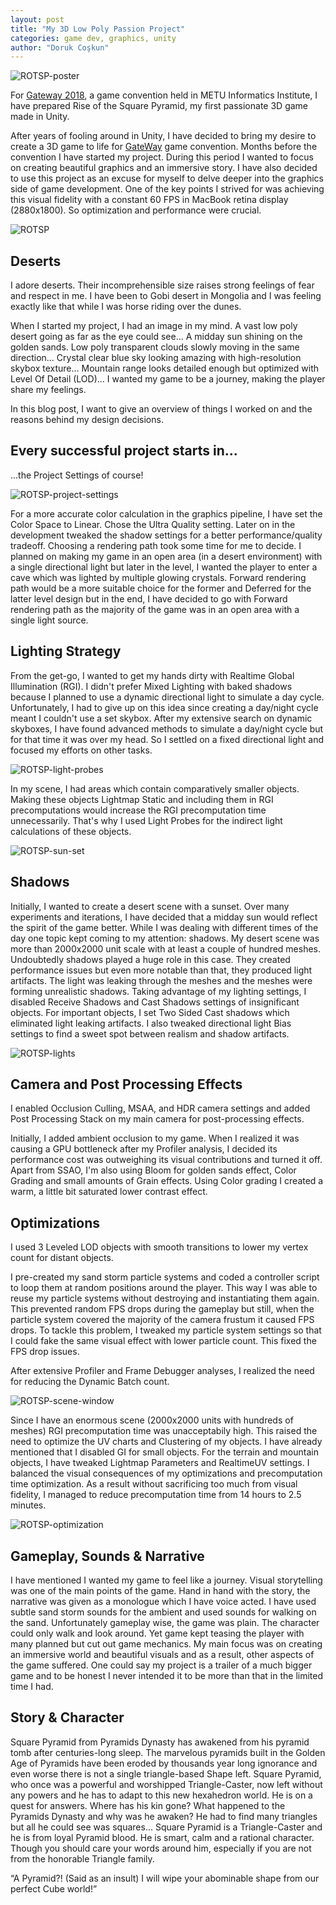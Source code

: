 ```yaml
---
layout: post
title: "My 3D Low Poly Passion Project"
categories: game dev, graphics, unity
author: "Doruk Coşkun"
---
```


![ROTSP-poster](/assets/screen-shots/ROTSP-poster.png)

For [Gateway 2018](https://www.facebook.com/GATEWay.METU/), a game convention held in METU Informatics Institute, I have prepared Rise of the Square Pyramid, my first passionate 3D game made in Unity.

After years of fooling around in Unity, I have decided to bring my desire to create a 3D game to life for [GateWay](https://www.facebook.com/GATEWay.METU/) game convention. Months before the convention I have started my project. During this period I wanted to focus on creating beautiful graphics and an immersive story. I have also decided to use this project as an excuse for myself to delve deeper into the graphics side of game development. One of the key points I strived for was achieving this visual fidelity with a constant 60 FPS in MacBook retina display (2880x1800). So optimization and performance were crucial.

![ROTSP](/assets/screen-shots/RiseOfTheSquarePyramid.png)

## Deserts
I adore deserts. Their incomprehensible size raises strong feelings of fear and respect in me. I have been to Gobi desert in Mongolia and I was feeling exactly like that while I was horse riding over the dunes.

When I started my project, I had an image in my mind. A vast low poly desert going as far as the eye could see... A midday sun shining on the golden sands. Low poly transparent clouds slowly moving in the same direction... Crystal clear blue sky looking amazing with high-resolution skybox texture... Mountain range looks detailed enough but optimized with Level Of Detail (LOD)... I wanted my game to be a journey, making the player share my feelings.

In this blog post, I want to give an overview of things I worked on and the reasons behind my design decisions. 

## Every successful project starts in...
...the Project Settings of course!

![ROTSP-project-settings](/assets/screen-shots/ROTSP-project-settings.png)

For a more accurate color calculation in the graphics pipeline, I have set the Color Space to Linear. Chose the Ultra Quality setting. Later on in the development tweaked the shadow settings for a better performance/quality tradeoff. Choosing a rendering path took some time for me to decide. I planned on making my game in an open area (in a desert environment) with a single directional light but later in the level, I wanted the player to enter a cave which was lighted by multiple glowing crystals. Forward rendering path would be a more suitable choice for the former and Deferred for the latter level design but in the end, I have decided to go with Forward rendering path as the majority of the game was in an open area with a single light source.

## Lighting Strategy 
From the get-go, I wanted to get my hands dirty with Realtime Global Illumination (RGI). I didn't prefer Mixed Lighting with baked shadows because I planned to use a dynamic directional light to simulate a day cycle. Unfortunately, I had to give up on this idea since creating a day/night cycle meant I couldn't use a set skybox. After my extensive search on dynamic skyboxes, I have found advanced methods to simulate a day/night cycle but for that time it was over my head. So I settled on a fixed directional light and focused my efforts on other tasks.

![ROTSP-light-probes](/assets/screen-shots/ROTSP-light-probes.png)

In my scene, I had areas which contain comparatively smaller objects. Making these objects Lightmap Static and including them in RGI precomputations would increase the RGI precomputation time unnecessarily. That's why I used Light Probes for the indirect light calculations of these objects.

![ROTSP-sun-set](/assets/screen-shots/ROTSP-sun-set.png)

## Shadows
Initially, I wanted to create a desert scene with a sunset. Over many experiments and iterations, I have decided that a midday sun would reflect the spirit of the game better. While I was dealing with different times of the day one topic kept coming to my attention: shadows. My desert scene was more than 2000x2000 unit scale with at least a couple of hundred meshes. Undoubtedly shadows played a huge role in this case. They created performance issues but even more notable than that, they produced light artifacts. The light was leaking through the meshes and the meshes were forming unrealistic shadows. Taking advantage of my lighting settings, I disabled Receive Shadows and Cast Shadows settings of insignificant objects. For important objects, I set Two Sided Cast shadows which eliminated light leaking artifacts. I also tweaked directional light Bias settings to find a sweet spot between realism and shadow artifacts.

![ROTSP-lights](/assets/screen-shots/ROTSP-lights.png)

## Camera and Post Processing Effects
I enabled Occlusion Culling, MSAA, and HDR camera settings and added Post Processing Stack on my main camera for post-processing effects. 

Initially, I added ambient occlusion to my game. When I realized it was causing a GPU bottleneck after my Profiler analysis, I decided its performance cost was outweighing its visual contributions and turned it off. Apart from SSAO, I'm also using Bloom for golden sands effect, Color Grading and small amounts of Grain effects. Using Color grading I created a warm, a little bit saturated lower contrast effect.

## Optimizations
I used 3 Leveled LOD objects with smooth transitions to lower my vertex count for distant objects. 

I pre-created my sand storm particle systems and coded a controller script to loop them at random positions around the player. This way I was able to reuse my particle systems without destroying and instantiating them again. This prevented random FPS drops during the gameplay but still, when the particle system covered the majority of the camera frustum it caused FPS drops. To tackle this problem, I tweaked my particle system settings so that I could fake the same visual effect with lower particle count. This fixed the FPS drop issues.

After extensive Profiler and Frame Debugger analyses, I realized the need for reducing the Dynamic Batch count. 

![ROTSP-scene-window](/assets/screen-shots/ROTSP-scene-window.png)

Since I have an enormous scene (2000x2000 units with hundreds of meshes) RGI precomputation time was unacceptabily high. This raised the need to optimize the UV charts and Clustering of my objects. I have already mentioned that I disabled GI for small objects. For the terrain and mountain objects, I have tweaked Lightmap Parameters and RealtimeUV settings. I balanced the visual consequences of my optimizations and precomputation time optimization. As a result without sacrificing too much from visual fidelity, I managed to reduce precomputation time from 14 hours to 2.5 minutes.

![ROTSP-optimization](/assets/screen-shots/ROTSP-optimization.png)

## Gameplay, Sounds & Narrative
I have mentioned I wanted my game to feel like a journey. Visual storytelling was one of the main points of the game. Hand in hand with the story, the narrative was given as a monologue which I have voice acted. I have used subtle sand storm sounds for the ambient and used sounds for walking on the sand. Unfortunately gameplay wise, the game was plain. The character could only walk and look around. Yet game kept teasing the player with many planned but cut out game mechanics. My main focus was on creating an immersive world and beautiful visuals and as a result, other aspects of the game suffered. One could say my project is a trailer of a much bigger game and to be honest I never intended it to be more than that in the limited time I had.

## Story & Character
Square Pyramid from Pyramids Dynasty has awakened from his pyramid tomb after centuries-long sleep. The marvelous pyramids built in the Golden Age of Pyramids have been eroded by thousands year long ignorance and even worse there is not a single triangle-based Shape left. Square Pyramid, who once was a powerful and worshipped Triangle-Caster, now left without any powers and he has to adapt to this new hexahedron world. He is on a quest for answers. Where has his kin gone? What happened to the Pyramids Dynasty and why was he awaken? He had to find many triangles but all he could see was squares...
Square Pyramid is a Triangle-Caster and he is from loyal Pyramid blood. He is smart, calm and a rational character. Though you should care your words around him, especially if you are not from the honorable Triangle family.

“A Pyramid?! (Said as an insult) I will wipe your abominable shape from our perfect Cube world!”

